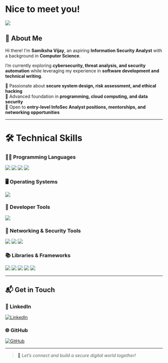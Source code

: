# Nice to meet you! 

 <img align="center" src="https://i.pinimg.com/736x/f5/92/e3/f592e3bc7ce5554d628a60274e0ad460.jpg">

## 👋 About Me  
Hi there! I'm **Samiksha Vijay**, an aspiring **Information Security Analyst** with a background in **Computer Science**.  

I’m currently exploring **cybersecurity, threat analysis, and security automation** while leveraging my experience in **software development and technical writing**.  

🔹 Passionate about **secure system design, risk assessment, and ethical hacking**  
🔹 Advanced foundation in **programming, cloud computing, and data security**  
🔹 Open to **entry-level InfoSec Analyst positions, mentorships, and networking opportunities**  

---
# 🛠️ Technical Skills  

### **👨‍💻 Programming Languages**  
<p align="left">
  <img src="https://skillicons.dev/icons?i=git,docker,gcp,eclipse" />
  <img src="https://img.shields.io/badge/VS%20Code-007ACC?style=for-the-badge&logo=visualstudiocode&logoColor=white" />
  <img src="https://img.shields.io/badge/MySQL-4479A1?style=for-the-badge&logo=mysql&logoColor=white" />
  <img src="https://img.shields.io/badge/IntelliJ-000000?style=for-the-badge&logo=intellijidea&logoColor=white" />
</p>

### **🖥️ Operating Systems**  
<p align="left">
  <img src="https://skillicons.dev/icons?i=windows,linux" />
</p>  

### **🔧 Developer Tools**  
<p align="left">
  <img src="https://skillicons.dev/icons?i=git,docker,vscode, eclipse" />
</p>  

### **📡 Networking & Security Tools**  
<p align="left">
  <img src="https://img.shields.io/badge/Tcpdump-00979D?style=for-the-badge" />
  <img src="https://img.shields.io/badge/Wireshark-1679A7?style=for-the-badge&logo=wireshark&logoColor=white" />
  <img src="https://img.shields.io/badge/Suricata-FF4500?style=for-the-badge" />
</p>  

### **📚 Libraries & Frameworks**  
<p align="left">
  <img src="https://img.shields.io/badge/Pandas-150458?style=for-the-badge&logo=pandas&logoColor=white" />
  <img src="https://img.shields.io/badge/NumPy-013243?style=for-the-badge&logo=numpy&logoColor=white" />
  <img src="https://img.shields.io/badge/Matplotlib-11557C?style=for-the-badge" />
  <img src="https://img.shields.io/badge/scikit--learn-F7931E?style=for-the-badge&logo=scikit-learn&logoColor=white" />
  <img src="https://img.shields.io/badge/Google%20Test-4285F4?style=for-the-badge&logo=google&logoColor=white" />
</p>  

---

## 📬 Get in Touch  
### 🔗 LinkedIn  
[![LinkedIn](https://img.shields.io/badge/linkedin-%230077B5.svg?style=for-the-badge&logo=linkedin&logoColor=white)](https://linkedin.com/in/thesamiksha)  

### 🌐 GitHub  
[![GitHub](https://img.shields.io/badge/GitHub-%23121011.svg?style=for-the-badge&logo=github&logoColor=white)](https://github.com/ItsSamikshaVijay)  

---

> 📌 *Let’s connect and build a secure digital world together!*  


